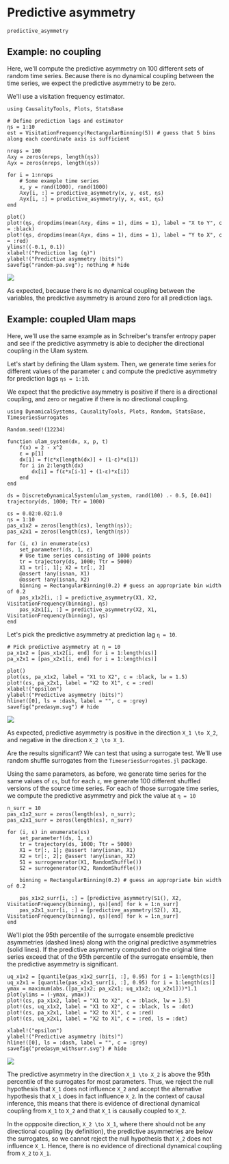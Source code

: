 # Predictive asymmetry

```@docs
predictive_asymmetry
```

## Example: no coupling

Here, we'll compute the predictive asymmetry on 100 different sets of random time series. Because there is no
dynamical coupling between the time series, we expect the predictive asymmetry to be zero.

We'll use a visitation frequency estimator.

```@example predictiveasymmetry
using CausalityTools, Plots, StatsBase

# Define prediction lags and estimator
ηs = 1:10
est = VisitationFrequency(RectangularBinning(5)) # guess that 5 bins along each coordinate axis is sufficient

nreps = 100
𝔸xy = zeros(nreps, length(ηs))
𝔸yx = zeros(nreps, length(ηs))

for i = 1:nreps
    # Some example time series
    x, y = rand(1000), rand(1000)
    𝔸xy[i, :] = predictive_asymmetry(x, y, est, ηs) 
    𝔸yx[i, :] = predictive_asymmetry(y, x, est, ηs) 
end

plot()
plot!(ηs, dropdims(mean(𝔸xy, dims = 1), dims = 1), label = "X to Y", c = :black)
plot!(ηs, dropdims(mean(𝔸yx, dims = 1), dims = 1), label = "Y to X", c = :red)
ylims!((-0.1, 0.1))
xlabel!("Prediction lag (η)")
ylabel!("Predictive asymmetry (bits)")
savefig("random-pa.svg"); nothing # hide
```

![](random-pa.svg)

As expected, because there is no dynamical coupling between the variables, the predictive asymmetry is around zero for all prediction lags.

## Example: coupled Ulam maps

Here, we'll use the same example as in Schreiber's transfer entropy paper and see if the predictive asymmetry 
is able to decipher the directional coupling in the Ulam system.

Let's start by defining the Ulam system. Then, we generate time series for different values of the 
parameter `ε` and compute the predictive asymmetry for prediction lags `ηs = 1:10`.

We expect that the predictive asymmetry is positive if there is a directional coupling, and zero or negative 
if there is no directional coupling.

```@example predasym_ulam
using DynamicalSystems, CausalityTools, Plots, Random, StatsBase, TimeseriesSurrogates

Random.seed!(12234)

function ulam_system(dx, x, p, t)
    f(x) = 2 - x^2
    ε = p[1]
    dx[1] = f(ε*x[length(dx)] + (1-ε)*x[1])
    for i in 2:length(dx)
        dx[i] = f(ε*x[i-1] + (1-ε)*x[i])
    end
end

ds = DiscreteDynamicalSystem(ulam_system, rand(100) .- 0.5, [0.04])
trajectory(ds, 1000; Ttr = 1000)

εs = 0.02:0.02:1.0
ηs = 1:10
pas_x1x2 = zeros(length(εs), length(ηs)); 
pas_x2x1 = zeros(length(εs), length(ηs))

for (i, ε) in enumerate(εs)
    set_parameter!(ds, 1, ε)
    # Use time series consisting of 1000 points
    tr = trajectory(ds, 1000; Ttr = 5000)
    X1 = tr[:, 1]; X2 = tr[:, 2]
    @assert !any(isnan, X1)
    @assert !any(isnan, X2)
    binning = RectangularBinning(0.2) # guess an appropriate bin width of 0.2
    pas_x1x2[i, :] = predictive_asymmetry(X1, X2, VisitationFrequency(binning), ηs)
    pas_x2x1[i, :] = predictive_asymmetry(X2, X1, VisitationFrequency(binning), ηs)
end
```

Let's pick the predictive asymmetry at prediction lag `η = 10`. 

```@example predasym_ulam
# Pick predictive asymmetry at η = 10
pa_x1x2 = [pas_x1x2[i, end] for i = 1:length(εs)]
pa_x2x1 = [pas_x2x1[i, end] for i = 1:length(εs)]

plot()
plot(εs, pa_x1x2, label = "X1 to X2", c = :black, lw = 1.5)
plot!(εs, pa_x2x1, label = "X2 to X1", c = :red)
xlabel!("epsilon")
ylabel!("Predictive asymmetry (bits)")
hline!([0], ls = :dash, label = "", c = :grey)
savefig("predasym.svg") # hide
```

![](predasym.svg)

As expected, predictive asymmetry is positive in the direction ``X_1 \to X_2``, and 
negative in the direction ``X_2 \to X_1``.

Are the results significant? We can test that using a surrogate test. We'll use random
shuffle surrogates from the `TimeseriesSurrogates.jl` package. 

Using the same parameters, as before, we generate time series for the same values of 
`εs`, but for each `ε`, we generate 100 different shuffled versions of the source time 
series. For each of those surrogate time series, we compute the predictive asymmetry
and pick the value at `η = 10`

```@example predasym_ulam
n_surr = 10
pas_x1x2_surr = zeros(length(εs), n_surr); 
pas_x2x1_surr = zeros(length(εs), n_surr)

for (i, ε) in enumerate(εs)
    set_parameter!(ds, 1, ε)
    tr = trajectory(ds, 1000; Ttr = 5000)
    X1 = tr[:, 1]; @assert !any(isnan, X1)
    X2 = tr[:, 2]; @assert !any(isnan, X2)
    S1 = surrogenerator(X1, RandomShuffle())
    S2 = surrogenerator(X2, RandomShuffle())

    binning = RectangularBinning(0.2) # guess an appropriate bin width of 0.2

    pas_x1x2_surr[i, :] = [predictive_asymmetry(S1(), X2, VisitationFrequency(binning), ηs)[end] for k = 1:n_surr]
    pas_x2x1_surr[i, :] = [predictive_asymmetry(S2(), X1, VisitationFrequency(binning), ηs)[end] for k = 1:n_surr]
end
```

We'll plot the 95th percentile of the surrogate ensemble predictive asymmetries (dashed lines) along with the original
predictive asymmetries (solid lines). If the predictive asymmetry computed on the original time series exceed that of the 95th percentile of the surrogate ensemble, then the predictive asymmetry is significant.

```@example predasym_ulam
uq_x1x2 = [quantile(pas_x1x2_surr[i, :], 0.95) for i = 1:length(εs)]
uq_x2x1 = [quantile(pas_x2x1_surr[i, :], 0.95) for i = 1:length(εs)]
ymax = maximum(abs.([pa_x1x2; pa_x2x1; uq_x1x2; uq_x2x1]))*1.1
plot(ylims = (-ymax, ymax))
plot!(εs, pa_x1x2, label = "X1 to X2", c = :black, lw = 1.5)
plot!(εs, uq_x1x2, label = "X1 to X2", c = :black, ls = :dot)
plot!(εs, pa_x2x1, label = "X2 to X1", c = :red)
plot!(εs, uq_x2x1, label = "X2 to X1", c = :red, ls = :dot)

xlabel!("epsilon")
ylabel!("Predictive asymmetry (bits)")
hline!([0], ls = :dash, label = "", c = :grey)
savefig("predasym_withsurr.svg") # hide
```

![](predasym_withsurr.svg)

The predictive asymmetry in the direction ``X_1 \to X_2`` is above the 95th percentile of the surrogates for most parameters. Thus, we reject the null hypothesis that ``X_1`` does not influence ``X_2`` and accept the alternative hypothesis that ``X_1`` does in fact influence ``X_2``. In the context of causal inference, this means that there is evidence of directional dynamical coupling from ``X_1`` to ``X_2`` and that ``X_1`` is causally coupled to ``X_2``. 

In the oppposite direction, ``X_2 \to X_1``, where there should not be any directional coupling (by definition), the predictive asymmetries are below the surrogates, so we cannot reject the null hypothesis that ``X_2`` does not influence ``X_1``. Hence, there is no evidence of directional dynamical coupling from ``X_2`` to  ``X_1``.